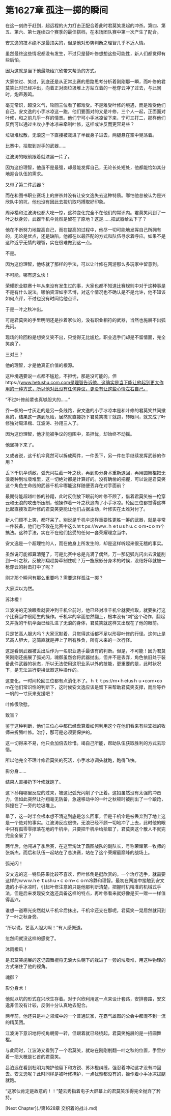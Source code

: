 # 第1627章 孤注一掷的瞬间

在这一刻终于赶到，超远程的火力打击正配合着此时君莫笑发起的冲杀。第四、第五、第六、第七连续四个赛季的最佳搭档，在本场团队赛中第一次产生了配合。

安文逸的技术绝不是最顶尖的，但是他对形势判断之理智几乎不近人情。

虽然最终这些情况都没有发生，不过只是替叶修想想这些可能性，新人们都觉得有些后怕。

因为这就是当下他最能给兴欣带来帮助的方式。

大家惊过、笑过，到底还是从正常比赛的思路思考分析着刚刚那一瞬，而叶修的君莫笑此时已经冲出，向着正对面垃圾堆上方站立着的一枪穿云冲了过去，与此同时，炮声轰鸣。

毫无常识，超没义气，轮回三位看了都难受。不是难受叶修的境遇，而是难受他们自己。安文逸的小手冰凉这一跑，他们要面对的又是叶修，三个人一起，正面面对叶修，和之前几乎一样的情景。他们宁可小手冰凉留下来，宁可三打二，那样他们反倒可以通过主攻小手冰凉来牵制叶修，这样或许反而更容易些？

垃圾堆松散，无浪这一下直接被栽进了半截身子进去，两腿悬在空中晃荡着。

比赛中，拾取到对手的武器……

江波涛的眼前跟着就漆黑一片了。

因为这份理智，他虽不是最强，却最能发挥自己，无论长处短处，他都能恰如其分地迎合队伍的需求。

又带了第二件武器？

而在和图书职业赛场上的拼杀并没有让安文逸失去这种特质。哪怕他总被认为是兴欣队中的坑，他也没有因此去投机取巧搏取好印象。

周泽楷和江波涛也都大吃一惊，这种变化完全不在他们的常识内。君莫笑闪到了一叶之秋身旁，武器千机伞竟然是留在了原地？这是……把武器给丢下了？

他在不断努力地提高自己，而在提高的过程中，他尽一切可能地发挥自己所拥有的，无论是优点，还是缺陷，他都在以最匹配的方式和队伍寻求着呼应。如果不是这种近乎无情的理智，实在很难做到这一点。

不是。

因为这份理智，他练就了那样的手法，可以让叶修在网游那么多玩家中留意到。

不可能，哪有这么快！

荣耀职业联赛十年从来没有发生过的事，大家也都不知道比赛规则中对于这种事是不是有什么说法。哪怕资深如李艺博，对这个情况也不确认是不是允许，他不知该如何点评，不过也没有时间给他点评。

于是一叶之秋冲出。

可是君莫笑的手里明明还是抄着家伙的，没有职业相符的武器，当然也施展不出弧光闪。

现场的轮回粉是想笑又笑不出，只觉得无比尴尬。职业选手们却是不留情面，完全笑疯了。

三对三？

他的理智，才是他真正价值的根源。

这种境遇要说一点都不尴尬，不担忧，那是没可能的。但https://www.hetushu.com.com是理智告诉他，这确实是当下能让他起到更大作用的一种方式，所以他对此没有任何异议，更没有让这些心情左右自己。

“不过叶修前辈也真够胆大的……”

乔一帆的一寸灰走的是另一条线路，安文逸的小手冰凉本是和叶修的君莫笑共同撤离的，结果这一遇到危险，居然就直接扔下君莫笑撒丫就跑，转眼间，就又成了叶修独对周泽楷、江波涛、孙翔三人了。

因为这份理智，他才能被争议的包围中，虽担忧，却始终不动摇。

他坚持下来了。

又或者说，这千机伞竟然可以拆成两件，一件丢下，另一件在手继续发挥武器的作用？

丢下千机伞诱敌，弧光闪拦截一叶之秋，再到影分身术重新退回，再用圆舞棍把无浪栽种到垃圾堆里，这一切绝对都是计算好的。没有确凿的把握，可以说是君莫笑这个角色生命线的武器千机伞哪能这样随便丢弃在对手面前？

最期待能超越叶修的孙翔，此时反倒放下眼前的叶修不顾了，借着君莫笑被一枪穿云和无浪的攻击所压制，他操作着一叶之秋追向了小手冰凉。轮回三位都觉得这样比起直接攻击叶修的君莫笑更能让他们占据主动，叶修实在太难对付了。

新人们顾不上笑，都吓呆了。别说是千机伞这样重要性更胜一筹的武器，就是寻常一件装备，他们也不敢在比赛中这么htｔps://wwｗ.ｈｅtｕsｈu.ｃｏm•cｏｍ个搞法。这种手法，实在不在他们接受的任何一套荣耀理念当中。

安文逸是一个超理性的人，而在他身上所发生的，却是这样听起来很无稽的事实。

虽然说可能都算清楚了，可是比赛中总是充满了偶然。万一那记弧光闪出去没能削到一叶之秋，反被孙翔趁势牵制住呢？万一施展影分身术的时候，没结好印就被一枪穿云的射击打中了呢？

刚才那个瞬间有那么重要吗？需要这样孤注一掷？

大家深以为然。

苏沐橙！

江波涛的无浪眼看就要冲到千机伞前时，他已经对准千机伞就要拾取，就要执行这个比赛当中很陌生的操作。千机伞的伞面忽然翻上，根本没有“刺”这个动作，翻起又并拢的千机伞面已经扎进了无浪的身体，君莫笑就这样又出现在了他的眼前。

只是艺高人胆大吗？大家沉默着，只觉得这话都不足以形容叶修的行径。这何止是艺高人胆大，这简直就是押上了所有胜负，所有未来的一次行径。

这是看到武器被丢出后作为一名职业选手最该有的判断。但是，不可能！因为君莫笑刚刚还施展了弧光闪，魂御虽然会将武器抛出，但并不是丢弃，角色依旧处于装备此件武器的状态，所以无法使用这职业系以外的技能，更重要的是，此时状况下，是无法进行更换武器这种操作的。

这变化，一时间轮回三位都有点消化不了。ｈｔｔps://ｍ•ｈetusｈｕ•coｍ•coｍ在他们常识性的判断下，这时候安文逸应该是留下来帮助君莫笑支撑，而后等乔一帆的一寸灰来支援吧？

叶修很欣慰。

致盲？

鉴于这种判断，他们三位心中都已经盘算着如何利用这个在他们看来有些笨拙的牧师来折腾叶修。治疗，那可是必须要保护的。

这一切得来不易，他只会加倍去珍惜。竭自己所能，帮助队伍获取胜利的方式去珍惜。

所以他完全不理叶修君莫笑的死活，小手冰凉调头就跑，跑得飞快。

影分身……

结果人直接扔下叶修就跑了。

这下孙翔哪里反应的过来，被这记弧光闪削了个正着。这招虽然没有太强的冲击力，但如此突然让孙翔毫无防备，急速移动中的一叶之秋顿时被削出了一个踉跄，斜撞在了一旁的垃圾堆上。

晕了，这一时半会根本想不清这到底是怎么回事，但是千机伞是被丢弃到了地上这是一个绝对的事实。江波涛反应很快，无浪已经不顾一切地冲了上去，此时他的眼中只有孤零零撑落在地的千机伞，只要把千机伞给拾取了，君莫笑这个散人不就完完全全废了？

两年后，他闯进了季后赛，在这里淘汰了霸图战队的副队长，号称荣耀第一牧师的张新杰，而后和队伍一起站在了总决赛，站在了这个荣耀最巅峰的战场上。

弧光闪！

安文逸的这一特质陈果比较不喜欢，但叶修倒是挺欣赏的。一个治疗选手，就需要这样的ｗｗｗ.hｅｔushｕ•ｃｏｍ•ｃｏｍ冷静和理智。最初在网游中接触到安文逸的小手冰凉时，引起叶修注意的只是他那判断清楚，把握时机精准的机械式手法，但是后来发现安文逸还具备这样的特点，再叶修看来就好像是买一赠一一样值得高兴。

谁想一道寒光突然就从千机伞后抹出，千机伞还支在那呢，君莫笑一晃居然就闪到了一叶之秋身旁。

“所以说，艺高人胆大啊！”有人感慨道。

忽然间就没这样的感觉了。

沐雨橙风！

是君莫笑施展的这记圆舞棍将无浪大头朝下的栽进了一旁的垃圾堆，用这种物理的方式堵住了他的视角。

魂御？

影分身术！

他就以坑的形式在兴欣生存着。对于兴欣利用这一点来设计套路，安排套路，安文逸非但没有计较，反倒十分认真地去配合。

两年前，他还只是神之领域中的一个普通玩家，在霸气雄图的公会中都混不到一流的精英团。

江波涛下意识地将视角朝旁一转，但跟着就已经绕起，君莫笑施展的是一招圆舞棍。

与此同时，江波涛又看到了一个君莫笑，就站在刚刚削翻一叶之秋的位置，手里抄着一把大概是匕首的君莫笑。

吕泊远在看到杜明为掩护他留下和方锐、苏沐橙纠缠，强忍着冲动这才没有冲回去。安文逸呢？此时同样是被叶修掩护，一点犹豫都没有的，操作着小手冰凉拔腿就跑。

“这家伙肯定是故意的！！”楚云秀指着电子大屏幕上的君莫笑乐得完全抛弃了矜持。



[Next Chapter](./第1628章 交织着的战斗.md)